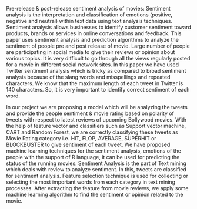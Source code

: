 Pre-release & post-release sentiment analysis of movies:
Sentiment analysis is the interpretation and classification of emotions (positive, negative and neutral) within text data using text analysis techniques. Sentiment analysis allows businesses to identify customer sentiment toward products, brands or services in online conversations and feedback. This paper uses sentiment analysis and prediction algorithms to analyze the sentiment of people pre and post release of movie. Large number of people are participating in social media to give their reviews or opinion about various topics. It is very difficult to go through all the views regularly posted for a movie in different social network sites. In this paper we have used Twitter sentiment analysis which is tricky as compared to broad sentiment analysis because of the slang words and misspellings and repeated characters. We know that the maximum length of each tweet in Twitter is 140 characters. So, it is very important to identify correct sentiment of each word.

In our project we are proposing a model which will be analyzing the tweets and provide the people sentiment & movie rating based on polarity of tweets with respect to latest reviews of upcoming Bollywood movies. With the help of feature vector and classifiers such as Support vector machine, CART and Random Forest, we are correctly classifying these tweets as Movie Rating category i.e. HIT, FLOP, AVERAGE, SUPERHIT or BLOCKBUSTER to give sentiment of each tweet. We have proposed machine learning techniques for the sentiment analysis, emotions of the people with the support of R language, it can be used for predicting the status of the running movies. Sentiment Analysis is the part of Text mining which deals with review to analyze sentiment. In this, tweets are classified for sentiment analysis. Feature selection technique is used for collecting or selecting the most important words from each category in text mining processes. After extracting the feature from movie reviews, we apply some machine learning algorithm to find the sentiment or opinion related to the movie.

